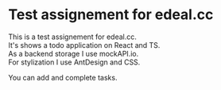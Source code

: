 # Test assignement for edeal.cc

This is a test assignement for edeal.cc.\
It's shows a todo application on React and TS.\
As a backend storage I use mockAPI.io. \
For stylization I use AntDesign and CSS. 

You can add and complete tasks.
